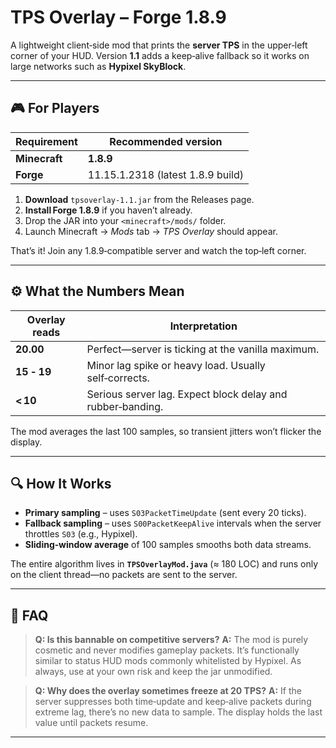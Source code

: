# TPS Overlay – Forge 1.8.9

A lightweight client‑side mod that prints the **server TPS** in the upper‑left corner of your HUD.
Version **1.1** adds a keep‑alive fallback so it works on large networks such as **Hypixel SkyBlock**.

---

## 🎮 For Players

| Requirement   | Recommended version               |
| ------------- | --------------------------------- |
| **Minecraft** | **1.8.9**                         |
| **Forge**     | 11.15.1.2318 (latest 1.8.9 build) |

1. **Download** `tpsoverlay‑1.1.jar` from the Releases page.
2. **Install Forge 1.8.9** if you haven’t already.
3. Drop the JAR into your `<minecraft>/mods/` folder.
4. Launch Minecraft → *Mods* tab → *TPS Overlay* should appear.

That’s it! Join any 1.8.9‑compatible server and watch the top‑left corner.

---

## ⚙️  What the Numbers Mean

| Overlay reads | Interpretation                                             |
| ------------- | ---------------------------------------------------------- |
| **20.00**     | Perfect—server is ticking at the vanilla maximum.          |
| **15 ‑ 19**   | Minor lag spike or heavy load. Usually self‑corrects.      |
| **< 10**      | Serious server lag. Expect block delay and rubber‑banding. |

The mod averages the last 100 samples, so transient jitters won’t flicker the display.

---

## 🔍 How It Works

* **Primary sampling** – uses `S03PacketTimeUpdate` (sent every 20 ticks).
* **Fallback sampling** – uses `S00PacketKeepAlive` intervals when the server throttles `S03` (e.g., Hypixel).
* **Sliding‑window average** of 100 samples smooths both data streams.

The entire algorithm lives in **`TPSOverlayMod.java`** (≈ 180 LOC) and runs only on the client thread—no packets are sent to the server.

---

## 🙋 FAQ

> **Q: Is this bannable on competitive servers?**
> **A:** The mod is purely cosmetic and never modifies gameplay packets. It’s functionally similar to status HUD mods commonly whitelisted by Hypixel. As always, use at your own risk and keep the jar unmodified.

> **Q: Why does the overlay sometimes freeze at 20 TPS?**
> **A:** If the server suppresses both time‑update and keep‑alive packets during extreme lag, there’s no new data to sample. The display holds the last value until packets resume.

---
